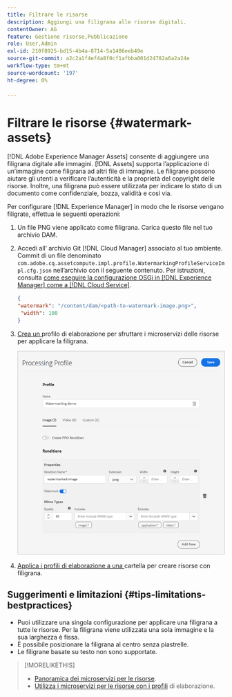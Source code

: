 ```yaml
---
title: Filtrare le risorse
description: Aggiungi una filigrana alle risorse digitali.
contentOwner: AG
feature: Gestione risorse,Pubblicazione
role: User,Admin
exl-id: 210f8925-bd15-4b4a-8714-5a1486eeb49e
source-git-commit: a2c2a1f4ef4a8f0cf1afbba001d24782a6a2a24e
workflow-type: tm+mt
source-wordcount: '197'
ht-degree: 0%

---
```


# Filtrare le risorse {#watermark-assets}

[!DNL Adobe Experience Manager Assets] consente di aggiungere una filigrana digitale alle immagini. [!DNL Assets] supporta l’applicazione di un’immagine come filigrana ad altri file di immagine. Le filigrane possono aiutare gli utenti a verificare l’autenticità e la proprietà del copyright delle risorse. Inoltre, una filigrana può essere utilizzata per indicare lo stato di un documento come confidenziale, bozza, validità e così via.

Per configurare [!DNL Experience Manager] in modo che le risorse vengano filigrate, effettua le seguenti operazioni:

1. Un file PNG viene applicato come filigrana. Carica questo file nel tuo archivio DAM.

1. Accedi all’ archivio Git [!DNL Cloud Manager] associato al tuo ambiente. Commit di un file denominato `com.adobe.cq.assetcompute.impl.profile.WatermarkingProfileServiceImpl.cfg.json` nell’archivio con il seguente contenuto. Per istruzioni, consulta [come eseguire la configurazione OSGi in [!DNL Experience Manager] come a [!DNL Cloud Service]](/help/implementing/deploying/configuring-osgi.md).

   ```json
   {
   "watermark": "/content/dam/<path-to-watermark-image.png>",
    "width": 100
   }
   ```

1. [Crea un ](/help/assets/asset-microservices-configure-and-use.md#create-custom-profile) profilo di elaborazione per sfruttare i microservizi delle risorse per applicare la filigrana.

   ![Profilo di elaborazione delle risorse per creare una filigrana](assets/watermark-processing-profile.png)

1. [Applica i profili di elaborazione a una ](/help/assets/asset-microservices-configure-and-use.md#use-profiles) cartella per creare risorse con filigrana.

## Suggerimenti e limitazioni {#tips-limitations-bestpractices}

* Puoi utilizzare una singola configurazione per applicare una filigrana a tutte le risorse. Per la filigrana viene utilizzata una sola immagine e la sua larghezza è fissa.
* È possibile posizionare la filigrana al centro senza piastrelle.
* Le filigrane basate su testo non sono supportate.

>[!MORELIKETHIS]
>
>* [Panoramica dei microservizi per le risorse](/help/assets/asset-microservices-overview.md).
>* [Utilizza i microservizi per le risorse con i profili](/help/assets/asset-microservices-configure-and-use.md) di elaborazione.

